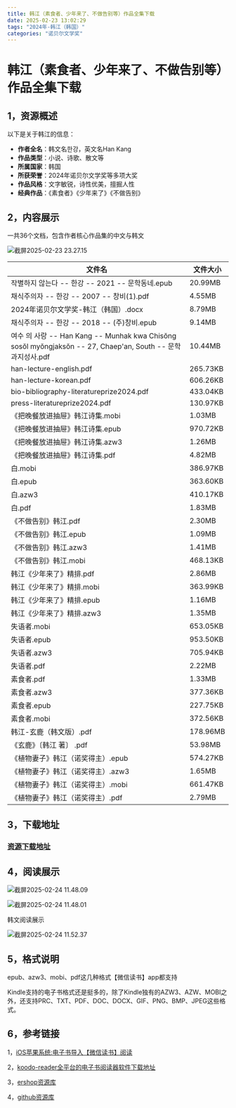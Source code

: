 ```yaml
---
title: 韩江（素食者、少年来了、不做告别等）作品全集下载
date: 2025-02-23 13:02:29
tags: "2024年-韩江（韩国）"
categories: "诺贝尔文学奖"
---
```


# 韩江（素食者、少年来了、不做告别等）作品全集下载

## 1，资源概述


以下是关于韩江的信息：
- **作者全名**：韩文名한강，英文名Han Kang
- **作品类型**：小说、诗歌、散文等
- **所属国家**：韩国
- **所获荣誉**：2024年诺贝尔文学奖等多项大奖
- **作品风格**：文字敏锐，诗性优美，擅掘人性
- **经典作品**：《素食者》《少年来了》《不做告别》



## 2，内容展示
一共36个文档，包含作者核心作品集的中文与韩文

![截屏2025-02-23 23.27.15](https://linkee-top-public.oss-cn-hangzhou.aliyuncs.com/ershop/202502232327103.png)


| 文件名                                                                                                                 | 文件大小     |
|---------------------------------------------------------------------------------------------------------------------|----------|
 | 작별하지 않는다 -- 한강 -- 2021 -- 문학동네.epub                                                           | 20.99MB  | 
 | 채식주의자 -- 한강 -- 2007 -- 창비(1).pdf                                                                       | 4.55MB   | 
 | 2024年诺贝尔文学奖-韩江（韩国）.docx                                                                                             | 8.79MB   | 
 | 채식주의자 -- 한강 -- 2018 -- (주)창비.epub                                                                     | 9.14MB   | 
 | 여수 의 사랑 -- Han Kang -- Munhak kwa Chisŏng sosŏl myŏngjaksŏn -- 27, Chaep'an, South -- 문학과지성사.pdf | 10.44MB  |
 | han-lecture-english.pdf                                                                                             | 265.73KB | 
 | han-lecture-korean.pdf                                                                                              | 606.26KB | 
 | bio-bibliography-literatureprize2024.pdf                                                                            | 433.04KB | 
 | press-literatureprize2024.pdf                                                                                       | 130.97KB |
 | 《把晚餐放进抽屉》韩江诗集.mobi                                                                                                  | 1.03MB   | 
 | 《把晚餐放进抽屉》韩江诗集.epub                                                                                                  | 970.72KB | 
 | 《把晚餐放进抽屉》韩江诗集.azw3                                                                                                  | 1.26MB   | 
 | 《把晚餐放进抽屉》韩江诗集.pdf                                                                                                   | 4.82MB   | 
 | 白.mobi                                                                                                              | 386.97KB | 
 | 白.epub                                                                                                              | 363.60KB | 
 | 白.azw3                                                                                                              | 410.17KB | 
 | 白.pdf                                                                                                               | 1.83MB   | 
 | 《不做告别》韩江.pdf                                                                                                        | 2.30MB   | 
 | 《不做告别》韩江.epub                                                                                                       | 1.09MB   | 
 | 《不做告别》韩江.azw3                                                                                                       | 1.41MB   | 
 | 《不做告别》韩江.mobi                                                                                                       | 468.13KB | 
 | 韩江《少年来了》精排.pdf                                                                                                      | 2.86MB   | 
 | 韩江《少年来了》精排.mobi                                                                                                     | 363.99KB | 
 | 韩江《少年来了》精排.epub                                                                                                     | 1.16MB   | 
 | 韩江《少年来了》精排.azw3                                                                                                     | 1.35MB   | 
 | 失语者.mobi                                                                                                            | 653.05KB | 
 | 失语者.epub                                                                                                            | 953.50KB | 
 | 失语者.azw3                                                                                                            | 705.94KB | 
 | 失语者.pdf                                                                                                             | 2.22MB   | 
 | 素食者.pdf                                                                                                             | 1.33MB   | 
 | 素食者.azw3                                                                                                            | 377.36KB | 
 | 素食者.epub                                                                                                            | 227.75KB | 
 | 素食者.mobi                                                                                                            | 372.56KB | 
 | 韩江-玄鹿（韩文版）.pdf                                                                                                      | 178.96MB | 
 | 《玄鹿》〔韩江 著〕 .pdf                                                                                                     | 53.98MB  | 
 | 《植物妻子》韩江（诺奖得主）.epub                                                                                                 | 574.27KB | 
 | 《植物妻子》韩江（诺奖得主）.azw3                                                                                                 | 1.65MB   | 
 | 《植物妻子》韩江（诺奖得主）.mobi                                                                                                 | 661.47KB | 
 | 《植物妻子》韩江（诺奖得主）.pdf                                                                                                  | 2.79MB   | 



## 3，下载地址


### **[资源下载地址](https://www.linkee.top/goods-front/pay?id=16&trafficSource=ershop)**

## 4，阅读展示


![截屏2025-02-24 11.48.09](https://linkee-top-public.oss-cn-hangzhou.aliyuncs.com/ershop/202502241148227.png)

![截屏2025-02-24 11.48.01](https://linkee-top-public.oss-cn-hangzhou.aliyuncs.com/ershop/202502241148297.png)

韩文阅读展示

![截屏2025-02-24 11.52.37](https://linkee-top-public.oss-cn-hangzhou.aliyuncs.com/ershop/202502241152502.png)




## 5，格式说明
epub、azw3、mobi、pdf这几种格式【微信读书】app都支持

Kindle支持的电子书格式还是挺多的，除了Kindle独有的AZW3、AZW、MOBI之外，还支持PRC、TXT、PDF、DOC、DOCX、GIF、PNG、BMP、JPEG这些格式。


## 6，参考链接

1，[iOS苹果系统:电子书导入【微信读书】阅读](https://blog.51cto.com/u_16223356/13342709)

2，[koodo-reader全平台的电子书阅读器软件下载地址](https://github.com/koodo-reader/koodo-reader/releases/tag/v1.7.9)

3，[ershop资源库](https://ershop.top/)

4，[github资源库](https://mufasa007.github.io/)
